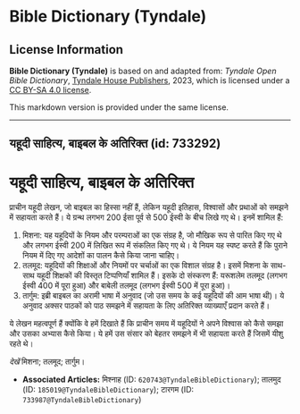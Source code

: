 # Bible Dictionary (Tyndale)

## License Information

**Bible Dictionary (Tyndale)** is based on and adapted from: _Tyndale Open Bible Dictionary_, [Tyndale House Publishers](https://tyndaleopenresources.com/), 2023, which is licensed under a [CC BY-SA 4.0 license](https://creativecommons.org/licenses/by-sa/4.0/legalcode.en).

This markdown version is provided under the same license.



--------------------------------

## यहूदी साहित्य, बाइबल के अतिरिक्त (id: 733292)

यहूदी साहित्य, बाइबल के अतिरिक्त
================================

प्राचीन यहूदी लेखन, जो बाइबल का हिस्सा नहीं हैं, लेकिन यहूदी इतिहास, विश्वासों और प्रथाओं को समझने में सहायता करते हैं। ये ग्रन्थ लगभग 200 ईसा पूर्व से 500 ईस्वी के बीच लिखे गए थे। इनमें शामिल हैं:

1. मिशना: यह यहूदियों के नियम और परम्पराओं का एक संग्रह है, जो मौखिक रूप से पारित किए गए थे और लगभग ईस्वी 200 में लिखित रूप में संकलित किए गए थे। ये नियम यह स्पष्ट करते हैं कि पुराने नियम में दिए गए आदेशों का पालन कैसे किया जाना चाहिए।
2. तलमूद: यहूदियों की शिक्षाओं और नियमों पर चर्चाओं का एक विशाल संग्रह है। इसमें मिशना के साथ\-साथ यहूदी शिक्षकों की विस्तृत टिप्पणियाँ शामिल हैं। इसके दो संस्करण हैं: यरूशलेम तलमूद (लगभग ईस्वी 400 में पूरा हुआ) और बाबेली तलमूद (लगभग ईस्वी 500 में पूरा हुआ)।
3. तार्गुम: इब्री बाइबल का अरामी भाषा में अनुवाद (जो उस समय के कई यहूदियों की आम भाषा थी)। ये अनुवाद अक्सर पाठकों को पाठ समझने में सहायता के लिए अतिरिक्त व्याख्याएँ प्रदान करते हैं।

ये लेखन महत्वपूर्ण हैं क्योंकि वे हमें दिखाते हैं कि प्राचीन समय में यहूदियों ने अपने विश्वास को कैसे समझा और उसका अभ्यास कैसे किया। ये हमें उस संसार को बेहतर समझने में भी सहायता करते हैं जिसमें यीशु रहते थे।

*देखें* मिशना; तलमूद; तार्गुम।

* **Associated Articles:** मिश्नाह (ID: `620743@TyndaleBibleDictionary`); तालमुद (ID: `185019@TyndaleBibleDictionary`); टारगम (ID: `733987@TyndaleBibleDictionary`)

